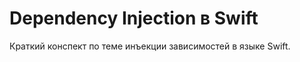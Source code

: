 Dependency Injection в Swift
========================================
Краткий конспект по теме инъекции зависимостей в языке Swift.